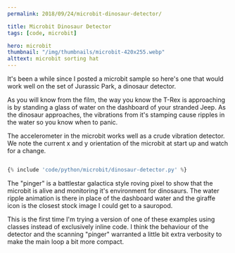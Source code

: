 ```yaml
---
permalink: 2018/09/24/microbit-dinosaur-detector/

title: Microbit Dinosaur Detector
tags: [code, microbit]

hero: microbit
thumbnail: "/img/thumbnails/microbit-420x255.webp"
alttext: microbit sorting hat
---
```


It's been a while since I posted a microbit sample so here's one that would work well on the set of Jurassic Park, a dinosaur detector.

As you will know from the film, the way you know the T-Rex is approaching is by standing a glass of water on the dashboard of your
stranded Jeep. As the dinosaur approaches, the vibrations from it's stamping cause ripples in the water so you know when to panic.

The accelerometer in the microbit works well as a crude vibration detector. We note the current x and y orientation of the microbit at
start up and watch for a change.

```python

{% include 'code/python/microbit/dinosaur-detector.py' %}

```

The "pinger" is a battlestar galactica style roving pixel to show that the microbit is alive and monitoring
it's environment for dinosaurs. The water ripple animation is there in place of the dashboard water and the giraffe icon is the closest
stock image I could get to a sauropod.

This is the first time I'm trying a version of one of these examples using classes instead of exclusively inline code. I think the
behaviour of the detector and the scanning "pinger" warranted a little bit extra verbosity to make the main loop a bit more compact.
